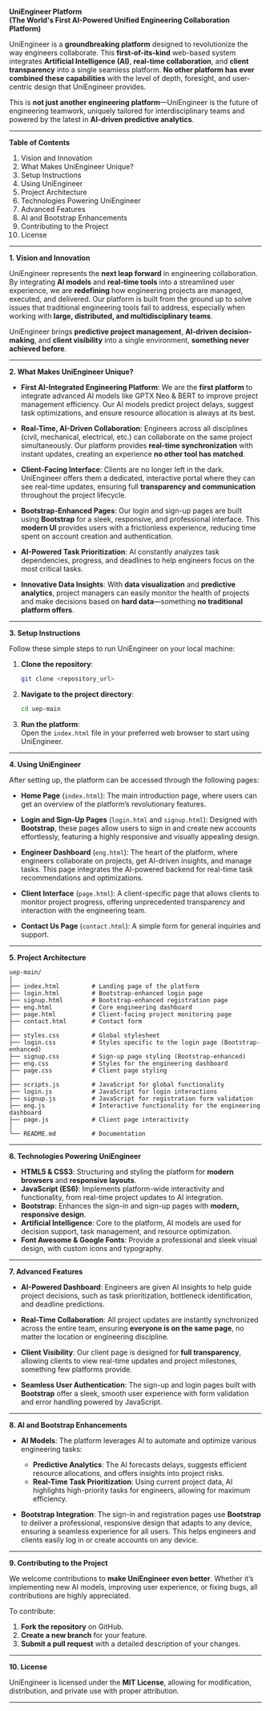 **UniEngineer Platform**  
**(The World's First AI-Powered Unified Engineering Collaboration Platform)**

UniEngineer is a **groundbreaking platform** designed to revolutionize the way engineers collaborate. This **first-of-its-kind** web-based system integrates **Artificial Intelligence (AI)**, **real-time collaboration**, and **client transparency** into a single seamless platform. **No other platform has ever combined these capabilities** with the level of depth, foresight, and user-centric design that UniEngineer provides.

This is **not just another engineering platform**—UniEngineer is the future of engineering teamwork, uniquely tailored for interdisciplinary teams and powered by the latest in **AI-driven predictive analytics**.

---

**Table of Contents**

1. Vision and Innovation
2. What Makes UniEngineer Unique?
3. Setup Instructions
4. Using UniEngineer
5. Project Architecture
6. Technologies Powering UniEngineer
7. Advanced Features
8. AI and Bootstrap Enhancements
9. Contributing to the Project
10. License

---

**1. Vision and Innovation**

UniEngineer represents the **next leap forward** in engineering collaboration. By integrating **AI models** and **real-time tools** into a streamlined user experience, we are **redefining** how engineering projects are managed, executed, and delivered. Our platform is built from the ground up to solve issues that traditional engineering tools fail to address, especially when working with **large, distributed, and multidisciplinary teams**.

UniEngineer brings **predictive project management**, **AI-driven decision-making**, and **client visibility** into a single environment, **something never achieved before**.

---

**2. What Makes UniEngineer Unique?**

- **First AI-Integrated Engineering Platform**: We are the **first platform** to integrate advanced AI models like GPTX Neo & BERT to improve project management efficiency. Our AI models predict project delays, suggest task optimizations, and ensure resource allocation is always at its best.
  
- **Real-Time, AI-Driven Collaboration**: Engineers across all disciplines (civil, mechanical, electrical, etc.) can collaborate on the same project simultaneously. Our platform provides **real-time synchronization** with instant updates, creating an experience **no other tool has matched**.
  
- **Client-Facing Interface**: Clients are no longer left in the dark. UniEngineer offers them a dedicated, interactive portal where they can see real-time updates, ensuring full **transparency and communication** throughout the project lifecycle.
  
- **Bootstrap-Enhanced Pages**: Our login and sign-up pages are built using **Bootstrap** for a sleek, responsive, and professional interface. This **modern UI** provides users with a frictionless experience, reducing time spent on account creation and authentication.
  
- **AI-Powered Task Prioritization**: AI constantly analyzes task dependencies, progress, and deadlines to help engineers focus on the most critical tasks.

- **Innovative Data Insights**: With **data visualization** and **predictive analytics**, project managers can easily monitor the health of projects and make decisions based on **hard data**—something **no traditional platform offers**.

---

**3. Setup Instructions**

Follow these simple steps to run UniEngineer on your local machine:

1. **Clone the repository**:
   ```bash
   git clone <repository_url>
   ```

2. **Navigate to the project directory**:
   ```bash
   cd uep-main
   ```

3. **Run the platform**:  
   Open the `index.html` file in your preferred web browser to start using UniEngineer.

---

**4. Using UniEngineer**

After setting up, the platform can be accessed through the following pages:

- **Home Page** (`index.html`): The main introduction page, where users can get an overview of the platform’s revolutionary features.
  
- **Login and Sign-Up Pages** (`login.html` and `signup.html`): Designed with **Bootstrap**, these pages allow users to sign in and create new accounts effortlessly, featuring a highly responsive and visually appealing design.

- **Engineer Dashboard** (`eng.html`): The heart of the platform, where engineers collaborate on projects, get AI-driven insights, and manage tasks. This page integrates the AI-powered backend for real-time task recommendations and optimizations.

- **Client Interface** (`page.html`): A client-specific page that allows clients to monitor project progress, offering unprecedented transparency and interaction with the engineering team.

- **Contact Us Page** (`contact.html`): A simple form for general inquiries and support.

---

**5. Project Architecture**

```
uep-main/
│
├── index.html         # Landing page of the platform
├── login.html         # Bootstrap-enhanced login page
├── signup.html        # Bootstrap-enhanced registration page
├── eng.html           # Core engineering dashboard
├── page.html          # Client-facing project monitoring page
├── contact.html       # Contact form
│
├── styles.css         # Global stylesheet
├── login.css          # Styles specific to the login page (Bootstrap-enhanced)
├── signup.css         # Sign-up page styling (Bootstrap-enhanced)
├── eng.css            # Styles for the engineering dashboard
├── page.css           # Client page styling
│
├── scripts.js         # JavaScript for global functionality
├── login.js           # JavaScript for login interactions
├── signup.js          # JavaScript for registration form validation
├── eng.js             # Interactive functionality for the engineering dashboard
├── page.js            # Client page interactivity
│
└── README.md          # Documentation
```

---

**6. Technologies Powering UniEngineer**

- **HTML5 & CSS3**: Structuring and styling the platform for **modern browsers** and **responsive layouts**.
- **JavaScript (ES6)**: Implements platform-wide interactivity and functionality, from real-time project updates to AI integration.
- **Bootstrap**: Enhances the sign-in and sign-up pages with **modern, responsive design**.
- **Artificial Intelligence**: Core to the platform, AI models are used for decision support, task management, and resource optimization.
- **Font Awesome & Google Fonts**: Provide a professional and sleek visual design, with custom icons and typography.
  
---

**7. Advanced Features**

- **AI-Powered Dashboard**: Engineers are given AI insights to help guide project decisions, such as task prioritization, bottleneck identification, and deadline predictions.
  
- **Real-Time Collaboration**: All project updates are instantly synchronized across the entire team, ensuring **everyone is on the same page**, no matter the location or engineering discipline.

- **Client Visibility**: Our client page is designed for **full transparency**, allowing clients to view real-time updates and project milestones, something few platforms provide.

- **Seamless User Authentication**: The sign-up and login pages built with **Bootstrap** offer a sleek, smooth user experience with form validation and error handling powered by JavaScript.

---

**8. AI and Bootstrap Enhancements**

- **AI Models**: The platform leverages AI to automate and optimize various engineering tasks:
   - **Predictive Analytics**: The AI forecasts delays, suggests efficient resource allocations, and offers insights into project risks.
   - **Real-Time Task Prioritization**: Using current project data, AI highlights high-priority tasks for engineers, allowing for maximum efficiency.

- **Bootstrap Integration**: The sign-in and registration pages use **Bootstrap** to deliver a professional, responsive design that adapts to any device, ensuring a seamless experience for all users. This helps engineers and clients easily log in or create accounts on any device.

---

**9. Contributing to the Project**

We welcome contributions to **make UniEngineer even better**. Whether it’s implementing new AI models, improving user experience, or fixing bugs, all contributions are highly appreciated.

To contribute:
1. **Fork the repository** on GitHub.
2. **Create a new branch** for your feature.
3. **Submit a pull request** with a detailed description of your changes.

---

**10. License**

UniEngineer is licensed under the **MIT License**, allowing for modification, distribution, and private use with proper attribution.

---
